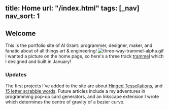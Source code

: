 title: Home
url: "/index.html"
tags: [_nav]
nav_sort: 1
---

## Welcome

This is the portfolio site of Al Grant: programmer, designer, maker, and fanatic about of all things art & engineering!
![three-way-trammel-alpha.gif](/images/three-way-trammel-alpha.gif)
<span class="caption"> I wanted a picture on the home page, so here's a three track <a href="http://en.wikipedia.org/wiki/Trammel_of_Archimedes">trammel</a> which I designed and built in January!</span>

### Updates
The first projects I've added to the site are about [Hinged Tessellations](/projects/hinged-tessellations), and [15 letter scrabble words](/projects/scrabble-15).  Future articles include a my adventures in programming pop-up card generators, and an Inkscape extension I wrote which determines the centre of gravity of a bezier curve.
